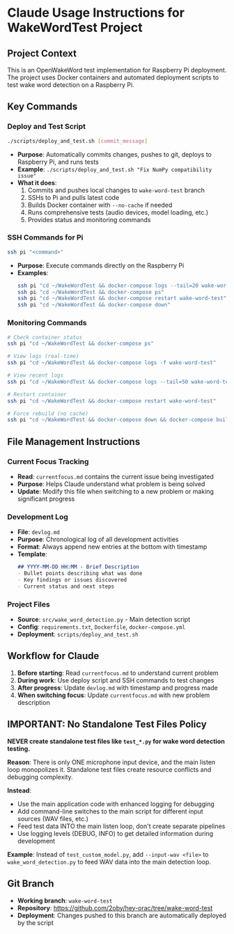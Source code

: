# Claude Usage Instructions for WakeWordTest Project

## Project Context
This is an OpenWakeWord test implementation for Raspberry Pi deployment. The project uses Docker containers and automated deployment scripts to test wake word detection on a Raspberry Pi.

## Key Commands

### Deploy and Test Script
```bash
./scripts/deploy_and_test.sh [commit_message]
```
- **Purpose**: Automatically commits changes, pushes to git, deploys to Raspberry Pi, and runs tests
- **Example**: `./scripts/deploy_and_test.sh "Fix NumPy compatibility issue"`
- **What it does**:
  1. Commits and pushes local changes to `wake-word-test` branch
  2. SSHs to Pi and pulls latest code
  3. Builds Docker container with `--no-cache` if needed
  4. Runs comprehensive tests (audio devices, model loading, etc.)
  5. Provides status and monitoring commands

### SSH Commands for Pi
```bash
ssh pi "<command>"
```
- **Purpose**: Execute commands directly on the Raspberry Pi
- **Examples**:
  ```bash
  ssh pi "cd ~/WakeWordTest && docker-compose logs --tail=20 wake-word-test"
  ssh pi "cd ~/WakeWordTest && docker-compose ps"
  ssh pi "cd ~/WakeWordTest && docker-compose restart wake-word-test"
  ssh pi "cd ~/WakeWordTest && docker-compose down"
  ```

### Monitoring Commands
```bash
# Check container status
ssh pi "cd ~/WakeWordTest && docker-compose ps"

# View logs (real-time)
ssh pi "cd ~/WakeWordTest && docker-compose logs -f wake-word-test"

# View recent logs
ssh pi "cd ~/WakeWordTest && docker-compose logs --tail=50 wake-word-test"

# Restart container
ssh pi "cd ~/WakeWordTest && docker-compose restart wake-word-test"

# Force rebuild (no cache)
ssh pi "cd ~/WakeWordTest && docker-compose down && docker-compose build --no-cache && docker-compose up -d"
```

## File Management Instructions

### Current Focus Tracking
- **Read**: `currentfocus.md` contains the current issue being investigated
- **Purpose**: Helps Claude understand what problem is being solved
- **Update**: Modify this file when switching to a new problem or making significant progress

### Development Log
- **File**: `devlog.md`
- **Purpose**: Chronological log of all development activities
- **Format**: Always append new entries at the bottom with timestamp
- **Template**:
  ```markdown
  ## YYYY-MM-DD HH:MM - Brief Description
  - Bullet points describing what was done
  - Key findings or issues discovered
  - Current status and next steps
  ```

### Project Files
- **Source**: `src/wake_word_detection.py` - Main detection script
- **Config**: `requirements.txt`, `Dockerfile`, `docker-compose.yml`
- **Deployment**: `scripts/deploy_and_test.sh`

## Workflow for Claude
1. **Before starting**: Read `currentfocus.md` to understand current problem
2. **During work**: Use deploy script and SSH commands to test changes
3. **After progress**: Update `devlog.md` with timestamp and progress made
4. **When switching focus**: Update `currentfocus.md` with new problem description

## IMPORTANT: No Standalone Test Files Policy
**NEVER create standalone test files like `test_*.py` for wake word detection testing.**

**Reason**: There is only ONE microphone input device, and the main listen loop monopolizes it. Standalone test files create resource conflicts and debugging complexity.

**Instead**: 
- Use the main application code with enhanced logging for debugging
- Add command-line switches to the main script for different input sources (WAV files, etc.)
- Feed test data INTO the main listen loop, don't create separate pipelines
- Use logging levels (DEBUG, INFO) to get detailed information during development

**Example**: Instead of `test_custom_model.py`, add `--input-wav <file>` to `wake_word_detection.py` to feed WAV data into the main detection loop.

## Git Branch
- **Working branch**: `wake-word-test` 
- **Repository**: https://github.com/2oby/hey-orac/tree/wake-word-test
- **Deployment**: Changes pushed to this branch are automatically deployed by the script